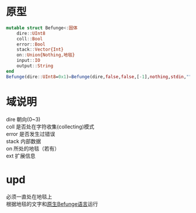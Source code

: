 # 原型
```jl
mutable struct Befunge<:固体
	dire::UInt8
	coll::Bool
	error::Bool
	stack::Vector{Int}
	on::Union{Nothing,地毯}
	input::IO
	output::String
end
Befunge(dire::UInt8=0x1)=Befunge(dire,false,false,[-1],nothing,stdin,"")
```

# 域说明
dire	朝向(0~3)  
coll	是否处在字符收集(collecting)模式  
error	是否发生过错误  
stack	内部数据  
on		所处的地毯（若有）  
ext		扩展信息  

# upd
必须一直处在地毯上  
根据地毯的文字和[原生Befunge语言](https://esolangs.org/wiki/Befunge)运行
